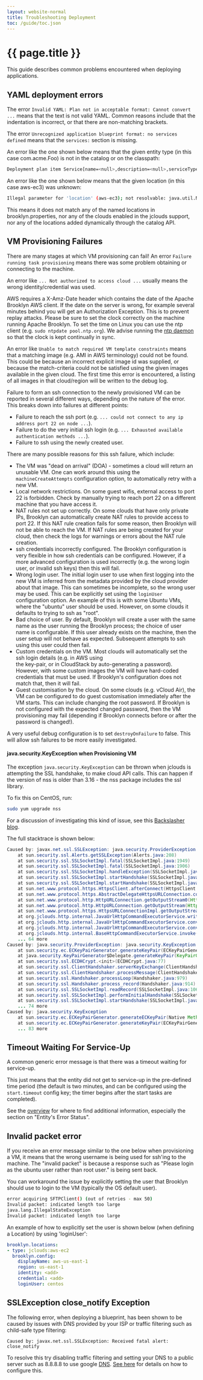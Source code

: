 ```yaml
---
layout: website-normal
title: Troubleshooting Deployment
toc: /guide/toc.json
---
```

# {{ page.title }}

This guide describes common problems encountered when deploying applications.


## YAML deployment errors

The error `Invalid YAML: Plan not in acceptable format: Cannot convert ...` means that the text is not 
valid YAML. Common reasons include that the indentation is incorrect, or that there are non-matching
brackets.

The error `Unrecognized application blueprint format: no services defined` means that the `services:`
section is missing.

An error like the one shown below means that the given entity type (in this case com.acme.Foo) is not in the catalog or on the classpath:

```bash
Deployment plan item Service[name=<null>,description=<null>,serviceType=com.acme.Foo,characteristics=[],customAttributes={}] cannot be matched
```


An error like the one shown below means that the given location (in this case aws-ec3) was unknown:

```bash
Illegal parameter for 'location' (aws-ec3); not resolvable: java.util.NoSuchElementException: Unknown location 'aws-ec3': either this location is not recognised or there is a problem with location resolver configuration
```

This means it does not match any of the named locations in brooklyn.properties, nor any of the clouds enabled in the jclouds support, nor any of the locations added dynamically through the catalog API.


## VM Provisioning Failures

There are many stages at which VM provisioning can fail! An error `Failure running task provisioning` 
means there was some problem obtaining or connecting to the machine.

An error like `... Not authorized to access cloud ...` usually means the wrong identity/credential was used.

AWS requires a X-Amz-Date header which contains the date of the Apache Brooklyn AWS client.
If the date on the server is wrong, for example several minutes behind you will get an 
Authorization Exception. This is to prevent replay attacks. Please be sure to set the clock 
correctly on the machine running Apache Brooklyn. To set the time on Linux you can use the ntp 
client (e.g. `sudo ntpdate pool.ntp.org`). We advise running the 
[ntp daemon](http://www.tldp.org/LDP/sag/html/basic-ntp-config.html) so that the clock is kept 
continually in sync.

An error like `Unable to match required VM template constraints` means that a matching image (e.g. AMI in AWS terminology) could not be found. This 
could be because an incorrect explicit image id was supplied, or because the match-criteria could not
be satisfied using the given images available in the given cloud. The first time this error is 
encountered, a listing of all images in that cloud/region will be written to the debug log.

Failure to form an ssh connection to the newly provisioned VM can be reported in several different ways, 
depending on the nature of the error. This breaks down into failures at different points:

* Failure to reach the ssh port (e.g. `... could not connect to any ip address port 22 on node ...`).
* Failure to do the very initial ssh login (e.g. `... Exhausted available authentication methods ...`).
* Failure to ssh using the newly created user.

There are many possible reasons for this ssh failure, which include:

* The VM was "dead on arrival" (DOA) - sometimes a cloud will return an unusable VM. One can work around
  this using the `machineCreateAttempts` configuration option, to automatically retry with a new VM.
* Local network restrictions. On some guest wifis, external access to port 22 is forbidden.
  Check by manually trying to reach port 22 on a different machine that you have access it.
* NAT rules not set up correctly. On some clouds that have only private IPs, Brooklyn can automatically
  create NAT rules to provide access to port 22. If this NAT rule creation fails for some reason,
  then Brooklyn will not be able to reach the VM. If NAT rules are being created for your cloud, then
  check the logs for warnings or errors about the NAT rule creation.
* ssh credentials incorrectly configured. The Brooklyn configuration is very flexible in how ssh
  credentials can be configured. However, if a more advanced configuration is used incorrectly (e.g. 
  the wrong login user, or invalid ssh keys) then this will fail.
* Wrong login user. The initial login user to use when first logging into the new VM is inferred from 
  the metadata provided by the cloud provider about that image. This can sometimes be incomplete, so
  the wrong user may be used. This can be explicitly set using the `loginUser` configuration option.
  An example of this is with some Ubuntu VMs, where the "ubuntu" user should be used. However, on some clouds
  it defaults to trying to ssh as "root".
* Bad choice of user. By default, Brooklyn will create a user with the same name as the user running the
  Brooklyn process; the choice of user name is configurable. If this user already exists on the machine, 
  then the user setup will not behave as expected. Subsequent attempts to ssh using this user could then fail.
* Custom credentials on the VM. Most clouds will automatically set the ssh login details (e.g. in AWS using  
  the key-pair, or in CloudStack by auto-generating a password). However, with some custom images the VM
  will have hard-coded credentials that must be used. If Brooklyn's configuration does not match that,
  then it will fail.
* Guest customisation by the cloud. On some clouds (e.g. vCloud Air), the VM can be configured to do
  guest customisation immediately after the VM starts. This can include changing the root password.
  If Brooklyn is not configured with the expected changed password, then the VM provisioning may fail
  (depending if Brooklyn connects before or after the password is changed!).
 
A very useful debug configuration is to set `destroyOnFailure` to false. This will allow ssh failures to
be more easily investigated.

#### java.security.KeyException when Provisioning VM

The exception `java.security.KeyException` can be thrown when jclouds is attempting the SSL handshake,
to make cloud API calls. This can happen if the version of nss is older than 3.16 - the nss package
includes the ssl library.

To fix this on CentOS, run:

```bash
sudo yum upgrade nss
```

For a discussion of investigating this kind of issue, see this [Backslasher blog](http://blog.backslasher.net/java-ssl-crash.html).

The full stacktrace is shown below:

```java
Caused by: javax.net.ssl.SSLException: java.security.ProviderException: java.security.KeyException
	at sun.security.ssl.Alerts.getSSLException(Alerts.java:208)
	at sun.security.ssl.SSLSocketImpl.fatal(SSLSocketImpl.java:1949)
	at sun.security.ssl.SSLSocketImpl.fatal(SSLSocketImpl.java:1906)
	at sun.security.ssl.SSLSocketImpl.handleException(SSLSocketImpl.java:1889)
	at sun.security.ssl.SSLSocketImpl.startHandshake(SSLSocketImpl.java:1410)
	at sun.security.ssl.SSLSocketImpl.startHandshake(SSLSocketImpl.java:1387)
	at sun.net.www.protocol.https.HttpsClient.afterConnect(HttpsClient.java:559)
	at sun.net.www.protocol.https.AbstractDelegateHttpsURLConnection.connect(AbstractDelegateHttpsURLConnection.java:185)
	at sun.net.www.protocol.http.HttpURLConnection.getOutputStream0(HttpURLConnection.java:1283)
	at sun.net.www.protocol.http.HttpURLConnection.getOutputStream(HttpURLConnection.java:1258)
	at sun.net.www.protocol.https.HttpsURLConnectionImpl.getOutputStream(HttpsURLConnectionImpl.java:250)
	at org.jclouds.http.internal.JavaUrlHttpCommandExecutorService.writePayloadToConnection(JavaUrlHttpCommandExecutorService.java:294)
	at org.jclouds.http.internal.JavaUrlHttpCommandExecutorService.convert(JavaUrlHttpCommandExecutorService.java:170)
	at org.jclouds.http.internal.JavaUrlHttpCommandExecutorService.convert(JavaUrlHttpCommandExecutorService.java:64)
	at org.jclouds.http.internal.BaseHttpCommandExecutorService.invoke(BaseHttpCommandExecutorService.java:95)
	... 64 more
Caused by: java.security.ProviderException: java.security.KeyException
	at sun.security.ec.ECKeyPairGenerator.generateKeyPair(ECKeyPairGenerator.java:147)
	at java.security.KeyPairGenerator$Delegate.generateKeyPair(KeyPairGenerator.java:703)
	at sun.security.ssl.ECDHCrypt.<init>(ECDHCrypt.java:77)
	at sun.security.ssl.ClientHandshaker.serverKeyExchange(ClientHandshaker.java:721)
	at sun.security.ssl.ClientHandshaker.processMessage(ClientHandshaker.java:281)
	at sun.security.ssl.Handshaker.processLoop(Handshaker.java:979)
	at sun.security.ssl.Handshaker.process_record(Handshaker.java:914)
	at sun.security.ssl.SSLSocketImpl.readRecord(SSLSocketImpl.java:1062)
	at sun.security.ssl.SSLSocketImpl.performInitialHandshake(SSLSocketImpl.java:1375)
	at sun.security.ssl.SSLSocketImpl.startHandshake(SSLSocketImpl.java:1403)
	... 74 more
Caused by: java.security.KeyException
	at sun.security.ec.ECKeyPairGenerator.generateECKeyPair(Native Method)
	at sun.security.ec.ECKeyPairGenerator.generateKeyPair(ECKeyPairGenerator.java:128)
	... 83 more
```


## Timeout Waiting For Service-Up

A common generic error message is that there was a timeout waiting for service-up.

This just means that the entity did not get to service-up in the pre-defined time period (the default is 
two minutes, and can be configured using the `start.timeout` config key; the timer begins after the 
start tasks are completed).

See the [overview](overview.html) for where to find additional information, especially the section on
"Entity's Error Status".

## Invalid packet error

If you receive an error message similar to the one below when provisioning a VM, it means that the wrong username is being used for ssh'ing to the machine. The "invalid packet" is because a response such as "Please login as the ubuntu user rather than root user." is being sent back.

You can workaround the issue by explicitly setting the user that Brooklyn should use to login to the VM  (typically the OS default user).

```bash
error acquiring SFTPClient() (out of retries - max 50)
Invalid packet: indicated length too large
java.lang.IllegalStateException
Invalid packet: indicated length too large
```

An example of how to explicitly set the user is shown below (when defining a Location) by using 'loginUser': 

```yaml
brooklyn.locations:
- type: jclouds:aws-ec2
  brooklyn.config:
    displayName: aws-us-east-1
    region: us-east-1
    identity: <add>
    credential: <add>
    loginUser: centos
```

## SSLException close_notify Exception

The following error, when deploying a blueprint, has been shown to be caused by issues with DNS provided by your ISP or
traffic filtering such as child-safe type filtering:

    Caused by: javax.net.ssl.SSLException: Received fatal alert: close_notify

To resolve this try disabling traffic filtering and setting your DNS to a public server such as 8.8.8.8 to use google
[DNS](https://www.wikiwand.com/en/Google_Public_DNS).  [See here](https://developers.google.com/speed/public-dns/docs/using) for details on how to configure this.
